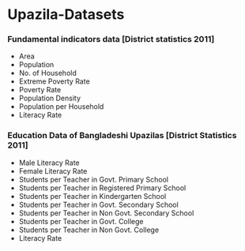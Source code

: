 <h1>Upazila-Datasets</h1>

<h3>Fundamental indicators data [District statistics 2011]</h3>
<ul> 
  <li>Area</li>
  <li>Population</li>
  <li>No. of Household</li>
  <li>Extreme Poverty Rate</li>
  <li>Poverty Rate</li>
  <li>Population Density</li>
  <li>Population per Household</li>
  <li>Literacy Rate</li>
</ul>

<h3>Education Data of Bangladeshi Upazilas [District Statistics 2011]</h3> 
<ul> 
  <li>Male Literacy Rate</li>
  <li>Female Literacy Rate</li>
  <li>Students per Teacher in Govt. Primary School</li>
  <li>Students per Teacher in Registered Primary School</li>
  <li>Students per Teacher in Kindergarten School</li>
  <li>Students per Teacher in Govt. Secondary School</li>
  <li>Students per Teacher in Non Govt. Secondary School</li>
  <li>Students per Teacher in Govt. College</li>
  <li>Students per Teacher in Non Govt. College</li>
  <li>Literacy Rate</li>
</ul>
